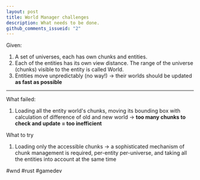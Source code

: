```yaml
---
layout: post
title: World Manager challenges
description: What needs to be done.
github_comments_issueid: "2"
---
```

Given:
 1. A set of universes, each has own chunks and entities.
 2. Each of the entities has its own view distance. The range of the universe (chunks) visible to the entity is called World.
 3. Entities move unpredictably (no way!) -> their worlds should be updated **as fast as possible**
 
---
 
What failed:
 1. Loading all the entity world's chunks, moving its bounding box with calculation of difference of old and new world -> **too many chunks to check and update = too inefficient**
 
What to try 
 1. Loading only the accessible chunks -> a sophisticated mechanism of chunk management is required, per-entity per-universe, and taking all the entities into account at the same time
 
#wnd #rust #gamedev 
